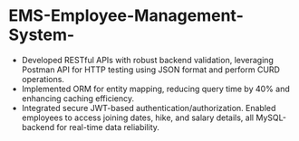# EMS-Employee-Management-System-
- Developed RESTful APIs with robust backend validation, leveraging Postman API for HTTP testing using JSON format and perform CURD operations.
- Implemented ORM for entity mapping, reducing query time by 40% and enhancing caching efficiency.
- Integrated secure JWT-based authentication/authorization. Enabled employees to access joining dates, hike, and salary details, all MySQL-backend for real-time data reliability.
